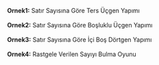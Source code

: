 **Ornek1:** Satır Sayısına Göre Ters Üçgen Yapımı<br><br>
**Ornek2:** Satır Sayısına Göre Boşluklu Üçgen Yapımı<br><br>
**Ornek3:** Satır Sayısına Göre İçi Boş Dörtgen Yapımı<br><br>
**Ornek4:** Rastgele Verilen Sayıyı Bulma Oyunu<br><br>
